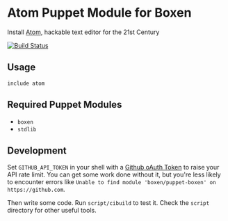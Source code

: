# Atom Puppet Module for Boxen

Install [Atom](http://atom.io), hackable text editor for the 21st Century

[![Build Status](https://travis-ci.org/tarebyte/puppet-atom.png?branch=master)](https://travis-ci.org/tarebyte/puppet-atom)

## Usage

```puppet
include atom
```

## Required Puppet Modules

* `boxen`
* `stdlib`

## Development

Set `GITHUB_API_TOKEN` in your shell with a [Github oAuth Token](https://help.github.com/articles/creating-an-oauth-token-for-command-line-use) to raise your API rate limit. You can get some work done without it, but you're less likely to encounter errors like `Unable to find module 'boxen/puppet-boxen' on https://github.com`.

Then write some code. Run `script/cibuild` to test it. Check the `script`
directory for other useful tools.
